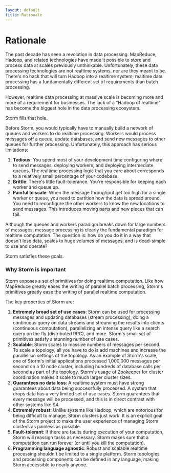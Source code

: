 ```yaml
---
layout: default
title: Rationale
---
```

<!--Content Begin-->
<div class="content">
	<div class="container-fluid">
    	<div class="row">
        	<div class="col-md-12">
            	<h1 class="page-title">Rationale</h1>
                <p>The past decade has seen a revolution in data processing. MapReduce, Hadoop, and related technologies have made it possible to store and process data at scales previously unthinkable. Unfortunately, these data processing technologies are not realtime systems, nor are they meant to be. There's no hack that will turn Hadoop into a realtime system; realtime data processing has a fundamentally different set of requirements than batch processing.</p>
                <p>However, realtime data processing at massive scale is becoming more and more of a requirement for businesses. The lack of a "Hadoop of realtime" has become the biggest hole in the data processing ecosystem.</p>
                <p>Storm fills that hole.</p>
                <p>Before Storm, you would typically have to manually build a network of queues and workers to do realtime processing. Workers would process messages off a queue, update databases, and send new messages to other queues for further processing. Unfortunately, this approach has serious limitations:</p>
                <ol>
                    <li><strong>Tedious</strong>: You spend most of your development time configuring where to send messages, deploying workers, and deploying intermediate queues. The realtime processing logic that you care about corresponds to a relatively small percentage of your codebase.</li>
                    <li><strong>Brittle</strong>: There's little fault-tolerance. You're responsible for keeping each worker and queue up.</li>
                    <li><strong>Painful to scale</strong>: When the message throughput get too high for a single worker or queue, you need to partition how the data is spread around. You need to reconfigure the other workers to know the new locations to send messages. This introduces moving parts and new pieces that can fail.</li>
                </ol>
                <p>Although the queues and workers paradigm breaks down for large numbers of messages, message processing is clearly the fundamental paradigm for realtime computation. The question is: how do you do it in a way that doesn't lose data, scales to huge volumes of messages, and is dead-simple to use and operate?</p>
                <p>Storm satisfies these goals. </p>
                <h3>Why Storm is important</h3>
                <p>Storm exposes a set of primitives for doing realtime computation. Like how MapReduce greatly eases the writing of parallel batch processing, Storm's primitives greatly ease the writing of parallel realtime computation.</p>
                <p>The key properties of Storm are:</p>
                <ol>
                    <li><strong>Extremely broad set of use cases</strong>: Storm can be used for processing messages and updating databases (stream processing), doing a continuous query on data streams and streaming the results into clients (continuous computation), parallelizing an intense query like a search query on the fly (distributed RPC), and more. Storm's small set of primitives satisfy a stunning number of use cases.</li>
                    <li><strong>Scalable</strong>: Storm scales to massive numbers of messages per second. To scale a topology, all you have to do is add machines and increase the parallelism settings of the topology. As an example of Storm's scale, one of Storm's initial applications processed 1,000,000 messages per second on a 10 node cluster, including hundreds of database calls per second as part of the topology. Storm's usage of Zookeeper for cluster coordination makes it scale to much larger cluster sizes.</li>
                    <li><strong>Guarantees no data loss</strong>: A realtime system must have strong guarantees about data being successfully processed. A system that drops data has a very limited set of use cases. Storm guarantees that every message will be processed, and this is in direct contrast with other systems like S4. </li>
                    <li><strong>Extremely robust</strong>: Unlike systems like Hadoop, which are notorious for being difficult to manage, Storm clusters just work. It is an explicit goal of the Storm project to make the user experience of managing Storm clusters as painless as possible.</li>
                    <li><strong>Fault-tolerant</strong>: If there are faults during execution of your computation, Storm will reassign tasks as necessary. Storm makes sure that a computation can run forever (or until you kill the computation).</li>
                    <li><strong>Programming language agnostic</strong>: Robust and scalable realtime processing shouldn't be limited to a single platform. Storm topologies and processing components can be defined in any language, making Storm accessible to nearly anyone.</li>
                </ol>
            </div>
        </div>
    </div>
</div>
<!--Content End-->
